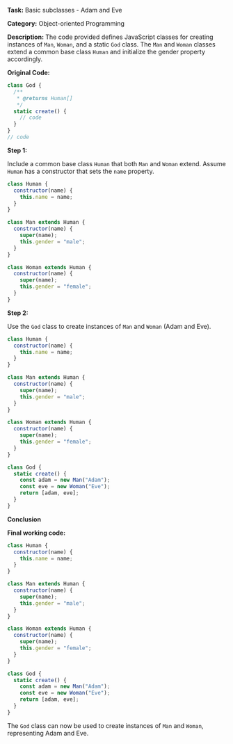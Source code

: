 **Task:** Basic subclasses - Adam and Eve

**Category:** Object-oriented Programming

**Description:** The code provided defines JavaScript classes for creating instances of `Man`, `Woman`, and a static `God` class. The `Man` and `Woman` classes extend a common base class `Human` and initialize the gender property accordingly.

**Original Code:**

```js
class God {
  /**
   * @returns Human[]
   */
  static create() {
    // code
  }
}
// code
```

**Step 1:**

Include a common base class `Human` that both `Man` and `Woman` extend. Assume `Human` has a constructor that sets the `name` property.

```js
class Human {
  constructor(name) {
    this.name = name;
  }
}

class Man extends Human {
  constructor(name) {
    super(name);
    this.gender = "male";
  }
}

class Woman extends Human {
  constructor(name) {
    super(name);
    this.gender = "female";
  }
}
```

**Step 2:**

Use the `God` class to create instances of `Man` and `Woman` (Adam and Eve).

```js
class Human {
  constructor(name) {
    this.name = name;
  }
}

class Man extends Human {
  constructor(name) {
    super(name);
    this.gender = "male";
  }
}

class Woman extends Human {
  constructor(name) {
    super(name);
    this.gender = "female";
  }
}

class God {
  static create() {
    const adam = new Man("Adam");
    const eve = new Woman("Eve");
    return [adam, eve];
  }
}
```

**Conclusion**

**Final working code:**

```js
class Human {
  constructor(name) {
    this.name = name;
  }
}

class Man extends Human {
  constructor(name) {
    super(name);
    this.gender = "male";
  }
}

class Woman extends Human {
  constructor(name) {
    super(name);
    this.gender = "female";
  }
}

class God {
  static create() {
    const adam = new Man("Adam");
    const eve = new Woman("Eve");
    return [adam, eve];
  }
}
```

The `God` class can now be used to create instances of `Man` and `Woman`, representing Adam and Eve.
